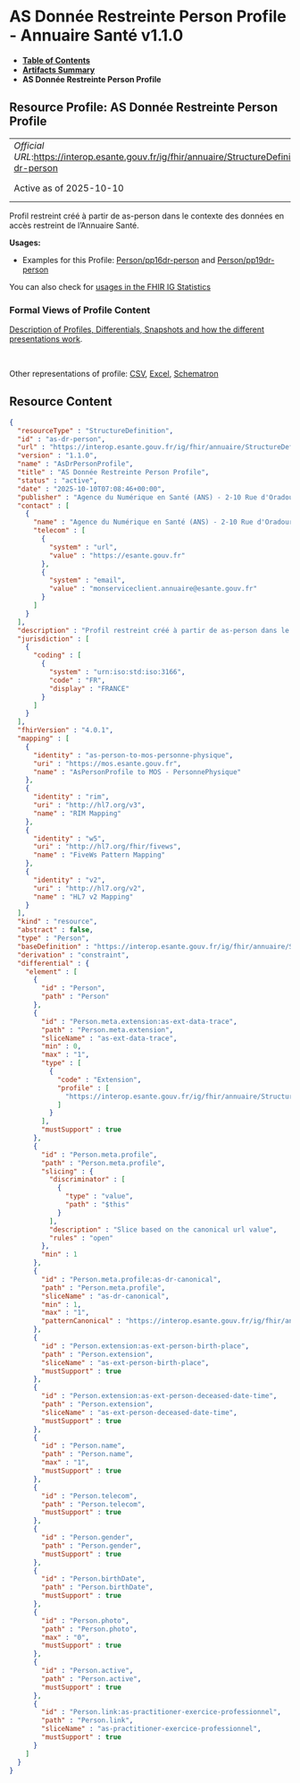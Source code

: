 # AS Donnée Restreinte Person Profile - Annuaire Santé v1.1.0

* [**Table of Contents**](toc.md)
* [**Artifacts Summary**](artifacts.md)
* **AS Donnée Restreinte Person Profile**

## Resource Profile: AS Donnée Restreinte Person Profile 

| | |
| :--- | :--- |
| *Official URL*:https://interop.esante.gouv.fr/ig/fhir/annuaire/StructureDefinition/as-dr-person | *Version*:1.1.0 |
| Active as of 2025-10-10 | *Computable Name*:AsDrPersonProfile |

 
Profil restreint créé à partir de as-person dans le contexte des données en accès restreint de l’Annuaire Santé. 

**Usages:**

* Examples for this Profile: [Person/pp16dr-person](Person-pp16dr-person.md) and [Person/pp19dr-person](Person-pp19dr-person.md)

You can also check for [usages in the FHIR IG Statistics](https://packages2.fhir.org/xig/ans.fhir.fr.annuaire|current/StructureDefinition/as-dr-person)

### Formal Views of Profile Content

 [Description of Profiles, Differentials, Snapshots and how the different presentations work](http://build.fhir.org/ig/FHIR/ig-guidance/readingIgs.html#structure-definitions). 

 

Other representations of profile: [CSV](StructureDefinition-as-dr-person.csv), [Excel](StructureDefinition-as-dr-person.xlsx), [Schematron](StructureDefinition-as-dr-person.sch) 



## Resource Content

```json
{
  "resourceType" : "StructureDefinition",
  "id" : "as-dr-person",
  "url" : "https://interop.esante.gouv.fr/ig/fhir/annuaire/StructureDefinition/as-dr-person",
  "version" : "1.1.0",
  "name" : "AsDrPersonProfile",
  "title" : "AS Donnée Restreinte Person Profile",
  "status" : "active",
  "date" : "2025-10-10T07:08:46+00:00",
  "publisher" : "Agence du Numérique en Santé (ANS) - 2-10 Rue d'Oradour-sur-Glane, 75015 Paris",
  "contact" : [
    {
      "name" : "Agence du Numérique en Santé (ANS) - 2-10 Rue d'Oradour-sur-Glane, 75015 Paris",
      "telecom" : [
        {
          "system" : "url",
          "value" : "https://esante.gouv.fr"
        },
        {
          "system" : "email",
          "value" : "monserviceclient.annuaire@esante.gouv.fr"
        }
      ]
    }
  ],
  "description" : "Profil restreint créé à partir de as-person dans le contexte des données en accès restreint de l’Annuaire Santé.",
  "jurisdiction" : [
    {
      "coding" : [
        {
          "system" : "urn:iso:std:iso:3166",
          "code" : "FR",
          "display" : "FRANCE"
        }
      ]
    }
  ],
  "fhirVersion" : "4.0.1",
  "mapping" : [
    {
      "identity" : "as-person-to-mos-personne-physique",
      "uri" : "https://mos.esante.gouv.fr",
      "name" : "AsPersonProfile to MOS - PersonnePhysique"
    },
    {
      "identity" : "rim",
      "uri" : "http://hl7.org/v3",
      "name" : "RIM Mapping"
    },
    {
      "identity" : "w5",
      "uri" : "http://hl7.org/fhir/fivews",
      "name" : "FiveWs Pattern Mapping"
    },
    {
      "identity" : "v2",
      "uri" : "http://hl7.org/v2",
      "name" : "HL7 v2 Mapping"
    }
  ],
  "kind" : "resource",
  "abstract" : false,
  "type" : "Person",
  "baseDefinition" : "https://interop.esante.gouv.fr/ig/fhir/annuaire/StructureDefinition/as-person",
  "derivation" : "constraint",
  "differential" : {
    "element" : [
      {
        "id" : "Person",
        "path" : "Person"
      },
      {
        "id" : "Person.meta.extension:as-ext-data-trace",
        "path" : "Person.meta.extension",
        "sliceName" : "as-ext-data-trace",
        "min" : 0,
        "max" : "1",
        "type" : [
          {
            "code" : "Extension",
            "profile" : [
              "https://interop.esante.gouv.fr/ig/fhir/annuaire/StructureDefinition/as-ext-data-trace"
            ]
          }
        ],
        "mustSupport" : true
      },
      {
        "id" : "Person.meta.profile",
        "path" : "Person.meta.profile",
        "slicing" : {
          "discriminator" : [
            {
              "type" : "value",
              "path" : "$this"
            }
          ],
          "description" : "Slice based on the canonical url value",
          "rules" : "open"
        },
        "min" : 1
      },
      {
        "id" : "Person.meta.profile:as-dr-canonical",
        "path" : "Person.meta.profile",
        "sliceName" : "as-dr-canonical",
        "min" : 1,
        "max" : "1",
        "patternCanonical" : "https://interop.esante.gouv.fr/ig/fhir/annuaire/StructureDefinition/as-dr-person"
      },
      {
        "id" : "Person.extension:as-ext-person-birth-place",
        "path" : "Person.extension",
        "sliceName" : "as-ext-person-birth-place",
        "mustSupport" : true
      },
      {
        "id" : "Person.extension:as-ext-person-deceased-date-time",
        "path" : "Person.extension",
        "sliceName" : "as-ext-person-deceased-date-time",
        "mustSupport" : true
      },
      {
        "id" : "Person.name",
        "path" : "Person.name",
        "max" : "1",
        "mustSupport" : true
      },
      {
        "id" : "Person.telecom",
        "path" : "Person.telecom",
        "mustSupport" : true
      },
      {
        "id" : "Person.gender",
        "path" : "Person.gender",
        "mustSupport" : true
      },
      {
        "id" : "Person.birthDate",
        "path" : "Person.birthDate",
        "mustSupport" : true
      },
      {
        "id" : "Person.photo",
        "path" : "Person.photo",
        "max" : "0",
        "mustSupport" : true
      },
      {
        "id" : "Person.active",
        "path" : "Person.active",
        "mustSupport" : true
      },
      {
        "id" : "Person.link:as-practitioner-exercice-professionnel",
        "path" : "Person.link",
        "sliceName" : "as-practitioner-exercice-professionnel",
        "mustSupport" : true
      }
    ]
  }
}

```
